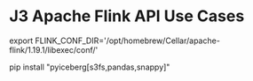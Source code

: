 # J3 Apache Flink API Use Cases



export FLINK_CONF_DIR='/opt/homebrew/Cellar/apache-flink/1.19.1/libexec/conf/'

pip install "pyiceberg[s3fs,pandas,snappy]"


